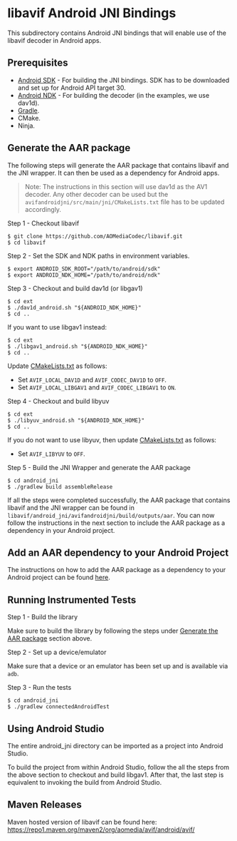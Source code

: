 # libavif Android JNI Bindings

This subdirectory contains Android JNI bindings that will enable use of the libavif decoder in Android apps.


## Prerequisites

* [Android SDK](https://developer.android.com/studio#downloads) - For building the JNI bindings. SDK has to be downloaded and set up for Android API target 30.
* [Android NDK](https://developer.android.com/ndk/downloads) - For building the decoder (in the examples, we use dav1d).
* [Gradle](https://gradle.org/).
* CMake.
* Ninja.

## Generate the AAR package

The following steps will generate the AAR package that contains libavif and the JNI wrapper. It can then be used as a dependency for Android apps.

> Note: The instructions in this section will use dav1d as the AV1 decoder. Any other decoder can be used but the `avifandroidjni/src/main/jni/CMakeLists.txt` file has to be updated accordingly.

Step 1 - Checkout libavif

```
$ git clone https://github.com/AOMediaCodec/libavif.git
$ cd libavif
```

Step 2 - Set the SDK and NDK paths in environment variables.

```
$ export ANDROID_SDK_ROOT="/path/to/android/sdk"
$ export ANDROID_NDK_HOME="/path/to/android/ndk"
```

Step 3 - Checkout and build dav1d (or libgav1)

```
$ cd ext
$ ./dav1d_android.sh "${ANDROID_NDK_HOME}"
$ cd ..
```

If you want to use libgav1 instead:

```
$ cd ext
$ ./libgav1_android.sh "${ANDROID_NDK_HOME}"
$ cd ..
```

Update [CMakeLists.txt](avifandroidjni/src/main/jni/CMakeLists.txt) as follows:
 * Set `AVIF_LOCAL_DAV1D` and `AVIF_CODEC_DAV1D` to `OFF`.
 * Set `AVIF_LOCAL_LIBGAV1` and `AVIF_CODEC_LIBGAV1` to `ON`.

Step 4 - Checkout and build libyuv

```
$ cd ext
$ ./libyuv_android.sh "${ANDROID_NDK_HOME}"
$ cd ..
```

If you do not want to use libyuv, then update
[CMakeLists.txt](avifandroidjni/src/main/jni/CMakeLists.txt) as follows:
 * Set `AVIF_LIBYUV` to `OFF`.

Step 5 - Build the JNI Wrapper and generate the AAR package

```
$ cd android_jni
$ ./gradlew build assembleRelease
```

If all the steps were completed successfully, the AAR package that contains libavif and the JNI wrapper can be found in `libavif/android_jni/avifandroidjni/build/outputs/aar`. You can now follow the instructions in the next section to include the AAR package as a dependency in your Android project.

## Add an AAR dependency to your Android Project

The instructions on how to add the AAR package as a dependency to your Android project can be found [here](https://developer.android.com/studio/projects/android-library#psd-add-aar-jar-dependency).

## Running Instrumented Tests

Step 1 - Build the library

Make sure to build the library by following the steps under
[Generate the AAR package](#generate-the-aar-package) section above.

Step 2 - Set up a device/emulator

Make sure that a device or an emulator has been set up and is available via
`adb`.

Step 3 - Run the tests

```
$ cd android_jni
$ ./gradlew connectedAndroidTest
```

## Using Android Studio

The entire android_jni directory can be imported as a project into Android Studio.

To build the project from within Android Studio, follow the all the steps from the above section to checkout and build libgav1. After that, the last step is equivalent to invoking the build from Android Studio.

## Maven Releases

Maven hosted version of libavif can be found here:
https://repo1.maven.org/maven2/org/aomedia/avif/android/avif/
